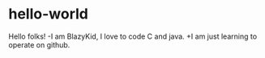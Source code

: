 # hello-world
Hello folks!
-I am BlazyKid, I love to code C and java.
+I am just learning to operate on github.
